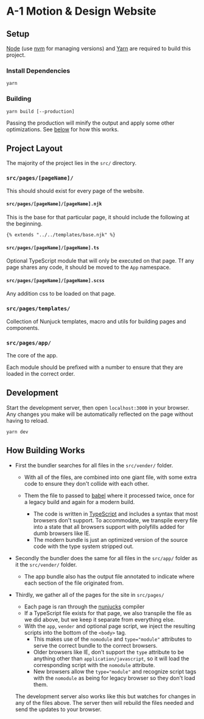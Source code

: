 # A-1 Motion & Design Website

## Setup

[Node](https://nodejs.org/) (use [nvm](https://github.com/nvm-sh/nvm) for managing versions) and [Yarn](https://yarnpkg.com/) are required to build this project.

### Install Dependencies

```shell
yarn
```

### Building

```
yarn build [--production]
```

Passing the production will minify the output and apply some other optimizations. See [below](#how-building-works) for how this works.

## Project Layout

The majority of the project lies in the `src/` directory.

### `src/pages/[pageName]/`

This should should exist for every page of the website.

#### `src/pages/[pageName]/[pageName].njk`

This is the base for that particular page, it should include the following at the beginning.

```njk
{% extends "../../templates/base.njk" %}
```

#### `src/pages/[pageName]/[pageName].ts`

Optional TypeScript module that will only be executed on that page. Tf any page shares any code, it should be moved to the `App` namespace.

#### `src/pages/[pageName]/[pageName].scss`

Any addition css to be loaded on that page.

### `src/pages/templates/`

Collection of Nunjuck templates, macro and utils for building pages and components.

### `src/pages/app/`

The core of the app.

Each module should be prefixed with a number to ensure that they are loaded in the correct order.

## Development

Start the development server, then open `localhost:3000` in your browser. Any changes you make will be automatically reflected on the page without having to reload.

```shell
yarn dev
```

## How Building Works

- First the bundler searches for all files in the `src/vender/` folder.
  - With all of the files, are combined into one giant file, with some extra code to ensure they don't collide with each other.
  - Them the file to passed to [babel](https://babeljs.io/) where it processed twice, once for a legacy build and again for a modern build.

    - The code is written in [TypeScript](https://www.typescriptlang.org/) and includes a syntax that most browsers don't support. To accommodate, we transpile every file into a state that all browsers support with polyfills added for dumb browsers like IE.
    - The modern bundle is just an optimized version of the source code with the type system stripped out.

- Secondly the bundler does the same for all files in the `src/app/` folder as it the `src/vender/` folder.

  - The app bundle also has the output file annotated to indicate where each section of the file originated from.

- Thirdly, we gather all of the pages for the site in `src/pages/`

  - Each page is ran through the [nunjucks](https://mozilla.github.io/nunjucks/) compiler
  - If a TypeScript file exists for that page, we also transpile the file as we did above, but we keep it separate from everything else.
  - With the `app`, `vender` and optional page script, we inject the resulting scripts into the bottom of the `<body>` tag.
    - This makes use of the `nomodule` and `type="module"` attributes to serve the correct bundle to the correct browsers.
    - Older browsers like IE, don't support the `type` attribute to be anything other than `application/javascript`, so it will load the corresponding script with the `nomodule` attribute.
    - New browsers allow the `type="module"` and recognize script tags with the `nomodule` as being for legacy browser so they don't load them.

  The development server also works like this but watches for changes in any of the files above. The server then will rebuild the files needed and send the updates to your browser.